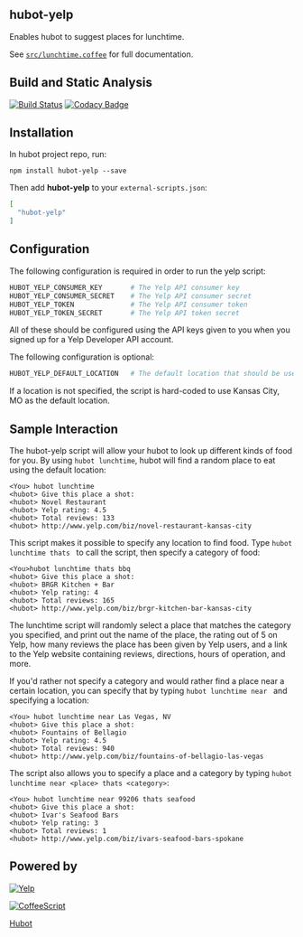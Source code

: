 ## hubot-yelp

Enables hubot to suggest places for lunchtime.

See [`src/lunchtime.coffee`](src/lunchtime.coffee) for full documentation.

## Build and Static Analysis

[![Build Status](https://travis-ci.org/jvarness/hubot-yelp.svg)](https://travis-ci.org/jvarness/hubot-yelp)
[![Codacy Badge](https://api.codacy.com/project/badge/6a56acb4d30644a3993e44199033c029)](https://www.codacy.com/app/jvarness/hubot-yelp)

## Installation

In hubot project repo, run:

`npm install hubot-yelp --save`

Then add **hubot-yelp** to your `external-scripts.json`:

```json
[
  "hubot-yelp"
]
```

## Configuration

The following configuration is required in order to run the yelp script:

```coffeescript
HUBOT_YELP_CONSUMER_KEY       # The Yelp API consumer key
HUBOT_YELP_CONSUMER_SECRET    # The Yelp API consumer secret
HUBOT_YELP_TOKEN              # The Yelp API consumer token
HUBOT_YELP_TOKEN_SECRET       # The Yelp API token secret
```

All of these should be configured using the API keys given to you when you signed up for a Yelp Developer API account.

The following configuration is optional:

```coffeescript
HUBOT_YELP_DEFAULT_LOCATION   # The default location that should be used
```

If a location is not specified, the script is hard-coded to use Kansas City, MO as the default location.

## Sample Interaction

The hubot-yelp script will allow your hubot to look up different kinds of food for you. By using `hubot lunchtime`, hubot
will find a random place to eat using the default location:

```
<You> hubot lunchtime
<hubot> Give this place a shot:
<hubot> Novel Restaurant
<hubot> Yelp rating: 4.5
<hubot> Total reviews: 133
<hubot> http://www.yelp.com/biz/novel-restaurant-kansas-city
```

This script makes it possible to specify any location to find food. Type `hubot lunchtime thats ` 
to call the script, then specify a category of food:

```
<You>hubot lunchtime thats bbq
<hubot> Give this place a shot:
<hubot> BRGR Kitchen + Bar
<hubot> Yelp rating: 4
<hubot> Total reviews: 165
<hubot> http://www.yelp.com/biz/brgr-kitchen-bar-kansas-city
```

The lunchtime script will randomly select a place that matches the category you specified, and print out the name of the place,
the rating out of 5 on Yelp, how many reviews the place has been given by Yelp users, and a link to the Yelp website containing 
reviews, directions, hours of operation, and more.

If you'd rather not specify a category and would rather find a place near a certain location, you can specify that 
by typing `hubot lunchtime near ` and specifying a location:

```
<You> hubot lunchtime near Las Vegas, NV
<hubot> Give this place a shot:
<hubot> Fountains of Bellagio
<hubot> Yelp rating: 4.5
<hubot> Total reviews: 940
<hubot> http://www.yelp.com/biz/fountains-of-bellagio-las-vegas
```

The script also allows you to specify a place and a category by typing `hubot lunchtime near <place> thats <category>`:

```
<You> hubot lunchtime near 99206 thats seafood
<hubot> Give this place a shot:
<hubot> Ivar's Seafood Bars
<hubot> Yelp rating: 3
<hubot> Total reviews: 1
<hubot> http://www.yelp.com/biz/ivars-seafood-bars-spokane
```

## Powered by

[![Yelp](https://s3-media3.fl.yelpcdn.com/assets/srv0/developer_pages/65526d1a519b/assets/img/Powered_By_Yelp_Red.png)](https://www.yelp.com/developers)

[![CoffeeScript](http://coffeescript.org/documentation/images/logo.png)](http://coffeescript.org/)

[Hubot](https://hubot.github.com/)
